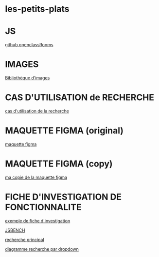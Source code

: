 # les-petits-plats

# JS

[github openclassRooms](https://github.com/OpenClassrooms-Student-Center/PetitsPlats2.0)

# IMAGES

[Bibliothèque d'images](https://course.oc-static.com/projects/516_JS/P7/Photos+P7+JS+Les+petits+plats.zip)

# CAS D'UTILISATION de RECHERCHE

[cas d'utilisation de la recherche](https://course.oc-static.com/projects/516_JS/P7/Cas+d%E2%80%99utilisation+%2303+_+Filtrer+les+recettes+dans+l%E2%80%99interface+utilisateur+-+Front-end+P6+(Algorithms)+.pdf)


# MAQUETTE FIGMA (original)

[maquette figma](https://www.figma.com/file/LY5VQTAqnrAf0bWObOBrt8/Les-petits-plats---Maquette-2.0?type=design&node-id=0%3A1&t=23dNyQrjg9DVtnrM-1)

# MAQUETTE FIGMA (copy)

[ma copie de la maquette figma](
https://www.figma.com/file/loy9NRlBMDxImAkp7dogM7/Les-petits-plats---Maquette-2.0-(Copy)?type=design&node-id=0-1&mode=design&t=HteJ5NtZSVpEHKgV-0)

# FICHE D'INVESTIGATION DE FONCTIONNALITE

[exemple de fiche d'investigation](https://s3-eu-west-1.amazonaws.com/course.oc-static.com/projects/Front-End+V2/P6+Algorithms/Fiche+d%E2%80%99investigation+fonctionnalite%CC%81.pdf)




[JSBENCH](https://jsben.ch/ny2Fd)

[recherche principal](
https://viewer.diagrams.net/?tags=%7B%7D&highlight=0000ff&edit=_blank&layers=1&nav=1#R7Vpdd5s4EP01fkwO3%2BDH1Hba3VPnZDfd03bfFKMYtRhRIfyRX78SCBskOaExGPd0H0LQILC4c%2B9oNGJkT1bb9wSk0RyHMB5ZRrgd2dORZZmO7bB%2F3LIrLb7nl4YlQaHodDA8oGcojIaw5iiEWaMjxTimKG0aFzhJ4II2bIAQvGl2e8Jx81dTsISK4WEBYtX6GYU0Kq2B5R%2FsHyBaRtUvm964vLICVWfxJlkEQrypmezZyJ4QjGl5ttpOYMzBq3Ap77s9cnU%2FMAIT2uaGH%2FN4%2Bmj8g23%2FLvj898e5%2F%2BWv9ZVVPmUN4ly88HQ0sUc348ecimHTXYUFex6DnTXebSJE4UMKFvzKhnme2SK6ilnLZKfq0MRo15BQuK2ZxFDfQ7yClOxYl%2BqqLWDbHFA3DWGLaog7wgaEo5f7Rx2wYCcCjp%2BAxlOgmSWUQMJsecIdzBzHeBeXeHGKgyRj%2F2LADs84gdzEDwQuIkjYnwIowXkSQj4I4zygVlzcvQCypQHZ6wvkQAFZZV0S3nAhs9YiBlmGFk1cmiDCLaJf%2BPm1K1pfRT9%2BPt3Wuk13onEU2QznZAFfGL5ji5AEyBLS18kEw0a0UR1Vc4Sr8UNlIzAGFK2bMUrnHPEL9xgltMaDQOKBIfm3fHFxVz2mSA%2BypQdZgfSgEhjlQQVX9q%2F9dvpYtkoXBvGDaGJCI7zECYhnB6tEmEOfjxingivfIKU7MRmBnOIm497CMUYtsqvdxJtf69cOtxWt07lZzaCvctO0WpKzNetOCgnVuGsx4e6Rx1XmE8JSAcuL2du8e2SB2FvSAiIPrHiwLFr81pF9q8baCK8e8%2Bw8cdaRZKGJs4FG3rJ6usPUVDD9peKs15bKxkXFWdtu8mDf%2FtXibDXuy4%2BzJ8TLzsOg3peBe22MXe7S8ug3POvJ%2BWzPnq3euhYZ%2FkgWcZ7VElqexKphN8GrKsMtUl61B0t8mX%2Fh0NFYFqGrSXpNTRDYGzsPx9b4N5CTfR45mf74OnB907HKox8Mqyf7dT0BVSohzBYEpRThZGi5mJbbQNDRLRLPrJfgN9CLcx69WH5z%2FjGHlYujlwutTz%2BanB8lSwJDxFDOhtaLJRVVXHN4vZgKImfUi1lTy0E7F7MsFtHt9bVE5xPYaUs4V1GK6uS2BVqQpWWx%2FAltucv7WPQ6hkYHOhn0pgINQP%2BrQLApaKuCzqel01TQpmA8pArY8qKpguB8Klhsn97d3t3N4cx%2B9qbf19sff86uBq2Q%2FowItDx7G7stR2W3FpxBuWypuc%2BFcVnKbCzPHTai22oZc8ISPcT32ib8B5%2BeULHPViaNBin35rI8poByA%2BR55ao48pLFN0akfeeQ4DTEG55zytnkmbfpvCbs%2B5y8Bvu%2BkljHXa4udod7j9t0TmDXV1fXhuG%2FPFeyxj0kiL0ZJCfPgxWjLqRgbBlN1%2FuW5NK2BWNZur6syb4LxmOFMbcoeXt460BV5vgIJDXXehrX9vaBgaMrFSGKQIwyUFaCbtSV7yecU7hfFxuixpoVZC8YUAZBEfkGj2XyJweeJh3SfXHg9oZ657HsKEoXElSKCqnT8ILM6bZhRfMo%2BdOQ7gJLYnz3l%2F9m9AMknxIwv03X7t2VmjPNYZYVH3ExsRj3oJjKoW4zokwDFGdnEUj5KXMgiGMY4yUBK3ZDWptkGtdqs89rAiqSMZEld7Wb4TXxdx3%2FWpOW2Z4mP3BP15TWKX4LSfW%2F6GiVBWjHr9lefol8518LvzTqi10%2ByLvfri72n3MpPGg9qMpd%2B1sK97LCbZdeev19j3D8rRrUv9kv%2FSjOdenR6XmQwnyNR46KwZHE4OnE0FH6yZqHz4pLyA8fZ9uz%2FwA%3D)


[diagramme recherche par dropdown](
https://viewer.diagrams.net/?tags=%7B%7D&highlight=0000ff&edit=_blank&layers=1&nav=1&title=2#R7Vpbc6M2FP41TJ82AwiweczNu51p022TTnf7poBilAKiQsR2f%2F1KQpiLsE18d3cfkpEOkoBP5zvn08EGuE3mHynMol9JiGLDNsO5Ae4M2%2FbGgP8XhkVpAL5ZGqYUh6XJqg2P%2BD%2BkjNWwAocobw1khMQMZ21jQNIUBaxlg5SSWXvYC4nbd83gVN3RrA2PAYyRNuwvHLKotI7tUW3%2FhPA0qu5seX55JYHVYLVwHsGQzBomcG%2BAW0oIK1vJ%2FBbFArsKl3LeZMXV5YNRlLIhE35%2FmD3lD4%2F%2FTNw%2F3LfwKaR%2FT%2BAHtcobjAv1wnfGLTCu%2FeeCqcdmiwoLvh6HnXduZhFm6DGDgbgy4xvPbRFLYt6zeFN%2FtOo%2BiDI0b5jUo35EJEGMLvgQdXXkljOU23gKxFm9B5apbFEDf0fZoNr26XLhGhneUOC8AyhbRyPkjqK6hLKITEkK4%2FvaekNJkYZIrGryXj3mF0IyhdQrYmyhvB4WjLRxRHPMvojpV67qfW1cuZurlWVnUXVS%2FrqNSaL7tXmtniZ71byVe8YgnSK2BppxOU7gsXZnKYohw29tYvVtlJr6mWD%2BKEuPsFz%2FyjeBbbtj03Ncy2s5iA06O18%2BtlqjSYvusiNz%2FUI5KWiAtIWkFy3fbnvHAt%2BtY5XAroHGGeiA3r4dcKdI4Wgh9ecUMwxjnPO7k9QA14btxfyFbp4pb01F64kUjKc524zlf4oCvn%2BySQpDBPbuBG0czvNCNkIkloHl1QhR%2FifwpzgNcCbymkBeMgC%2BvOAgKuN9rrlh28kOH%2FHddsS3QE%2FId3pC%2FuhQId%2FVNlKnahpeC5HBe0EM8xwHbVjaGF4G64aGfWcg6xr75%2FZsX2XbMTvYfieMm8PCuLYQcNoLWe6wxLKvfOBtEz4oSjI%2BIBdiVkQAGQcoybjgTEUbpVL7poFcoRrRiB7nFQqcdihYSuhmKPB6fMk7VCgY%2FUjSG9TfxnBhDY0Xu8rEkXllmz4wbcBTythy2jrRsY5L57FG5yDG%2FxYyCxecv2Yh%2BMgJlXAuw0RwKX3OM7klXZaHP8nBFbF1mkYkeS7yo1DUa0dJYPZQFPRQ1D8URf1TUtRqELSm6waKWi2C1nzdf0Y395zS30dRrpDgojEgE1zLVzMYgI5vqXSwMmN3xlue2%2FGm8gn2yusK07XqcGi9BOZZWbt6wXPhjvsgqOV3UewroegE7cbHbQj6GH7JE8ec4KeAPPz58Nt9%2BJp8LxWUDnm2ZGyPCO8F9aQnXUuvHiY4F6lNnD5ficxv9XGUC1RWy9OG%2BESsT7SeWINabfp4lk4fxz%2BmBl3Wkf%2FnBNqKL0NLRZa%2F7xS3G4P0YlEpBTkdXgVndBGYoxjJY1xantb0EQaYnFQadgo5Tg9zegs544Mxx9LwOFNtuAMD3KEMGJ0XA4ZU2U6rozruXBUnjqCj%2Bj8YnPaLwXG8eTTQm4F9Xt480rwZch0k9U0h32cqmlAW5XpEEb9%2BeuUDOmd7ty%2BA953tDyZ9qqzdgFV%2BxyjhRLnAF6UxeqtS4krVeRYAe%2B5mfO1j4gsuUVqOnaa2%2FGBemfayorJCYMreZ0Qxhw3R40Wp6qB0JlEKnFQPbbndXB%2BefL%2F9C91v51IUw%2FFro5WAuLSTY%2FXcGz4syAx54nRnd%2Bqzbs%2FnvL5Kyj5%2By7W6aNaCboL1rynv%2FLWbhkcPaqshMjvVJn%2BgJOh%2BnB6AEe%2FWPzosy%2BH1LzfB%2FTc%3D)